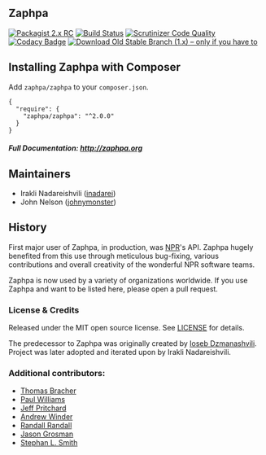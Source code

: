 ## Zaphpa

[![Packagist 2.x RC](http://b.repl.ca/v1/Packagist-2.x-blue.png)](https://packagist.org/packages/zaphpa/zaphpa)
[![Build Status](https://scrutinizer-ci.com/g/zaphpa/zaphpa/badges/build.png?b=v2.x)](https://scrutinizer-ci.com/g/zaphpa/zaphpa/build-status/v2.x)
[![Scrutinizer Code Quality](https://scrutinizer-ci.com/g/zaphpa/zaphpa/badges/quality-score.png?b=v2.x)](https://scrutinizer-ci.com/g/zaphpa/zaphpa/?branch=v2.x)
[![Codacy Badge](https://www.codacy.com/project/badge/9f4d07595b3b40278d29c7125037af87)](https://www.codacy.com/public/irakli/zaphpa_2)
[![Download Old Stable Branch (1.x) – only if you have to](http://b.repl.ca/v1/Download-Old_Stable%20%281.x%29_Only_If_You_Have_To-orange.png)](https://github.com/zaphpa/zaphpa/releases/tag/1.2.2)

## Installing Zaphpa with Composer

Add `zaphpa/zaphpa` to your `composer.json`.

```
{
  "require": {
    "zaphpa/zaphpa": "^2.0.0"
  }
}
```

##### Full Documentation: http://zaphpa.org

## Maintainers

* Irakli Nadareishvili ([inadarei](http://github.com/inadarei))
* John Nelson ([johnymonster](http://github.com/johnymonster))

## History

First major user of Zaphpa, in production, was [NPR](http://npr.org)'s API. Zaphpa hugely benefited
from this use through meticulous bug-fixing, various contributions and overall creativity of the
wonderful NPR software teams.

Zaphpa is now used by a variety of organizations worldwide. If you use Zaphpa and want to be listed here,
please open a pull request.

### License & Credits

Released under the MIT open source license. See [LICENSE](LICENSE) for details.

The predecessor to Zaphpa was originally created by [Ioseb Dzmanashvili](http://github.com/iosebi). Project
was later adopted and iterated upon by Irakli Nadareishvili.

### Additional contributors:

- [Thomas Bracher](https://github.com/ThomasBracher)
- [Paul Williams](https://github.com/paulprogrammer)
- [Jeff Pritchard](https://github.com/jeffpritchard)
- [Andrew Winder](http://github.com/awinder)
- [Randall Randall](http://github.com/randallsquared)
- [Jason Grosman](http://github.com/jsgrosman)
- [Stephan L. Smith](http://github.com/d1b1)
